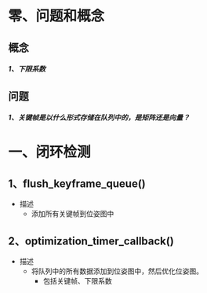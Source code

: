 # 零、问题和概念

## 概念

##### 1、下限系数



## 问题

##### 1、关键帧是以什么形式存储在队列中的，是矩阵还是向量？

#  一、闭环检测

## 1、flush_keyframe_queue()

- 描述
  - 添加所有关键帧到位姿图中

## 2、optimization_timer_callback()

- 描述
  - 将队列中的所有数据添加到位姿图中，然后优化位姿图。
    - 包括关键帧、下限系数